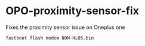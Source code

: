 # OPO-proximity-sensor-fix
Fixes the proximity sensor issue on Oneplus one

    fastboot flash modem NON-HLOS.bin
